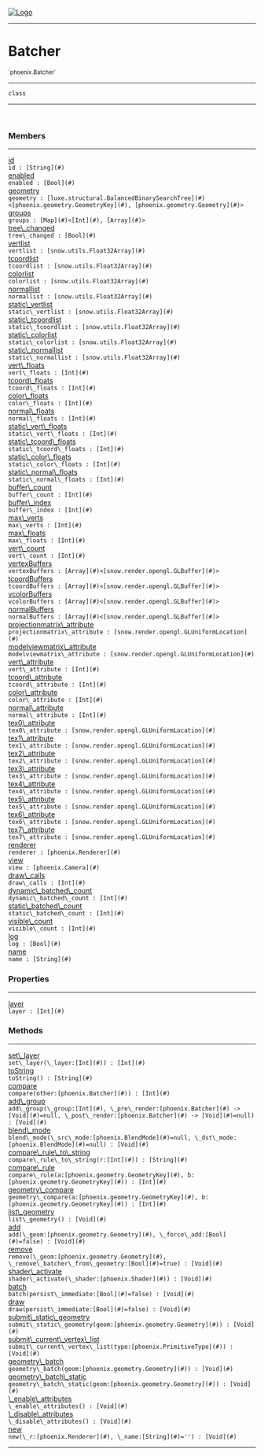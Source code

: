 
[![Logo](../../images/logo.png)](../../api/index.html)

---



<h1>Batcher</h1>
<small>`phoenix.Batcher`</small>



---

`class`

---

&nbsp;
&nbsp;



<h3>Members</h3> <hr/><span class="member apipage">
                <a name="id"><a class="lift" href="#id">id</a></a><div class="clear"></div><code class="signature apipage">id : [String](#)</code><br/></span>
            <span class="small_desc_flat"></span><span class="member apipage">
                <a name="enabled"><a class="lift" href="#enabled">enabled</a></a><div class="clear"></div><code class="signature apipage">enabled : [Bool](#)</code><br/></span>
            <span class="small_desc_flat"></span><span class="member apipage">
                <a name="geometry"><a class="lift" href="#geometry">geometry</a></a><div class="clear"></div><code class="signature apipage">geometry : [luxe.structural.BalancedBinarySearchTree](#)&lt;[phoenix.geometry.GeometryKey](#), [phoenix.geometry.Geometry](#)&gt;</code><br/></span>
            <span class="small_desc_flat"></span><span class="member apipage">
                <a name="groups"><a class="lift" href="#groups">groups</a></a><div class="clear"></div><code class="signature apipage">groups : [Map](#)&lt;[Int](#), [Array](#)&gt;</code><br/></span>
            <span class="small_desc_flat"></span><span class="member apipage">
                <a name="tree_changed"><a class="lift" href="#tree_changed">tree\_changed</a></a><div class="clear"></div><code class="signature apipage">tree\_changed : [Bool](#)</code><br/></span>
            <span class="small_desc_flat"></span><span class="member apipage">
                <a name="vertlist"><a class="lift" href="#vertlist">vertlist</a></a><div class="clear"></div><code class="signature apipage">vertlist : [snow.utils.Float32Array](#)</code><br/></span>
            <span class="small_desc_flat"></span><span class="member apipage">
                <a name="tcoordlist"><a class="lift" href="#tcoordlist">tcoordlist</a></a><div class="clear"></div><code class="signature apipage">tcoordlist : [snow.utils.Float32Array](#)</code><br/></span>
            <span class="small_desc_flat"></span><span class="member apipage">
                <a name="colorlist"><a class="lift" href="#colorlist">colorlist</a></a><div class="clear"></div><code class="signature apipage">colorlist : [snow.utils.Float32Array](#)</code><br/></span>
            <span class="small_desc_flat"></span><span class="member apipage">
                <a name="normallist"><a class="lift" href="#normallist">normallist</a></a><div class="clear"></div><code class="signature apipage">normallist : [snow.utils.Float32Array](#)</code><br/></span>
            <span class="small_desc_flat"></span><span class="member apipage">
                <a name="static_vertlist"><a class="lift" href="#static_vertlist">static\_vertlist</a></a><div class="clear"></div><code class="signature apipage">static\_vertlist : [snow.utils.Float32Array](#)</code><br/></span>
            <span class="small_desc_flat"></span><span class="member apipage">
                <a name="static_tcoordlist"><a class="lift" href="#static_tcoordlist">static\_tcoordlist</a></a><div class="clear"></div><code class="signature apipage">static\_tcoordlist : [snow.utils.Float32Array](#)</code><br/></span>
            <span class="small_desc_flat"></span><span class="member apipage">
                <a name="static_colorlist"><a class="lift" href="#static_colorlist">static\_colorlist</a></a><div class="clear"></div><code class="signature apipage">static\_colorlist : [snow.utils.Float32Array](#)</code><br/></span>
            <span class="small_desc_flat"></span><span class="member apipage">
                <a name="static_normallist"><a class="lift" href="#static_normallist">static\_normallist</a></a><div class="clear"></div><code class="signature apipage">static\_normallist : [snow.utils.Float32Array](#)</code><br/></span>
            <span class="small_desc_flat"></span><span class="member apipage">
                <a name="vert_floats"><a class="lift" href="#vert_floats">vert\_floats</a></a><div class="clear"></div><code class="signature apipage">vert\_floats : [Int](#)</code><br/></span>
            <span class="small_desc_flat"></span><span class="member apipage">
                <a name="tcoord_floats"><a class="lift" href="#tcoord_floats">tcoord\_floats</a></a><div class="clear"></div><code class="signature apipage">tcoord\_floats : [Int](#)</code><br/></span>
            <span class="small_desc_flat"></span><span class="member apipage">
                <a name="color_floats"><a class="lift" href="#color_floats">color\_floats</a></a><div class="clear"></div><code class="signature apipage">color\_floats : [Int](#)</code><br/></span>
            <span class="small_desc_flat"></span><span class="member apipage">
                <a name="normal_floats"><a class="lift" href="#normal_floats">normal\_floats</a></a><div class="clear"></div><code class="signature apipage">normal\_floats : [Int](#)</code><br/></span>
            <span class="small_desc_flat"></span><span class="member apipage">
                <a name="static_vert_floats"><a class="lift" href="#static_vert_floats">static\_vert\_floats</a></a><div class="clear"></div><code class="signature apipage">static\_vert\_floats : [Int](#)</code><br/></span>
            <span class="small_desc_flat"></span><span class="member apipage">
                <a name="static_tcoord_floats"><a class="lift" href="#static_tcoord_floats">static\_tcoord\_floats</a></a><div class="clear"></div><code class="signature apipage">static\_tcoord\_floats : [Int](#)</code><br/></span>
            <span class="small_desc_flat"></span><span class="member apipage">
                <a name="static_color_floats"><a class="lift" href="#static_color_floats">static\_color\_floats</a></a><div class="clear"></div><code class="signature apipage">static\_color\_floats : [Int](#)</code><br/></span>
            <span class="small_desc_flat"></span><span class="member apipage">
                <a name="static_normal_floats"><a class="lift" href="#static_normal_floats">static\_normal\_floats</a></a><div class="clear"></div><code class="signature apipage">static\_normal\_floats : [Int](#)</code><br/></span>
            <span class="small_desc_flat"></span><span class="member apipage">
                <a name="buffer_count"><a class="lift" href="#buffer_count">buffer\_count</a></a><div class="clear"></div><code class="signature apipage">buffer\_count : [Int](#)</code><br/></span>
            <span class="small_desc_flat"></span><span class="member apipage">
                <a name="buffer_index"><a class="lift" href="#buffer_index">buffer\_index</a></a><div class="clear"></div><code class="signature apipage">buffer\_index : [Int](#)</code><br/></span>
            <span class="small_desc_flat"></span><span class="member apipage">
                <a name="max_verts"><a class="lift" href="#max_verts">max\_verts</a></a><div class="clear"></div><code class="signature apipage">max\_verts : [Int](#)</code><br/></span>
            <span class="small_desc_flat"></span><span class="member apipage">
                <a name="max_floats"><a class="lift" href="#max_floats">max\_floats</a></a><div class="clear"></div><code class="signature apipage">max\_floats : [Int](#)</code><br/></span>
            <span class="small_desc_flat"></span><span class="member apipage">
                <a name="vert_count"><a class="lift" href="#vert_count">vert\_count</a></a><div class="clear"></div><code class="signature apipage">vert\_count : [Int](#)</code><br/></span>
            <span class="small_desc_flat"></span><span class="member apipage">
                <a name="vertexBuffers"><a class="lift" href="#vertexBuffers">vertexBuffers</a></a><div class="clear"></div><code class="signature apipage">vertexBuffers : [Array](#)&lt;[snow.render.opengl.GLBuffer](#)&gt;</code><br/></span>
            <span class="small_desc_flat"></span><span class="member apipage">
                <a name="tcoordBuffers"><a class="lift" href="#tcoordBuffers">tcoordBuffers</a></a><div class="clear"></div><code class="signature apipage">tcoordBuffers : [Array](#)&lt;[snow.render.opengl.GLBuffer](#)&gt;</code><br/></span>
            <span class="small_desc_flat"></span><span class="member apipage">
                <a name="vcolorBuffers"><a class="lift" href="#vcolorBuffers">vcolorBuffers</a></a><div class="clear"></div><code class="signature apipage">vcolorBuffers : [Array](#)&lt;[snow.render.opengl.GLBuffer](#)&gt;</code><br/></span>
            <span class="small_desc_flat"></span><span class="member apipage">
                <a name="normalBuffers"><a class="lift" href="#normalBuffers">normalBuffers</a></a><div class="clear"></div><code class="signature apipage">normalBuffers : [Array](#)&lt;[snow.render.opengl.GLBuffer](#)&gt;</code><br/></span>
            <span class="small_desc_flat"></span><span class="member apipage">
                <a name="projectionmatrix_attribute"><a class="lift" href="#projectionmatrix_attribute">projectionmatrix\_attribute</a></a><div class="clear"></div><code class="signature apipage">projectionmatrix\_attribute : [snow.render.opengl.GLUniformLocation](#)</code><br/></span>
            <span class="small_desc_flat"></span><span class="member apipage">
                <a name="modelviewmatrix_attribute"><a class="lift" href="#modelviewmatrix_attribute">modelviewmatrix\_attribute</a></a><div class="clear"></div><code class="signature apipage">modelviewmatrix\_attribute : [snow.render.opengl.GLUniformLocation](#)</code><br/></span>
            <span class="small_desc_flat"></span><span class="member apipage">
                <a name="vert_attribute"><a class="lift" href="#vert_attribute">vert\_attribute</a></a><div class="clear"></div><code class="signature apipage">vert\_attribute : [Int](#)</code><br/></span>
            <span class="small_desc_flat"></span><span class="member apipage">
                <a name="tcoord_attribute"><a class="lift" href="#tcoord_attribute">tcoord\_attribute</a></a><div class="clear"></div><code class="signature apipage">tcoord\_attribute : [Int](#)</code><br/></span>
            <span class="small_desc_flat"></span><span class="member apipage">
                <a name="color_attribute"><a class="lift" href="#color_attribute">color\_attribute</a></a><div class="clear"></div><code class="signature apipage">color\_attribute : [Int](#)</code><br/></span>
            <span class="small_desc_flat"></span><span class="member apipage">
                <a name="normal_attribute"><a class="lift" href="#normal_attribute">normal\_attribute</a></a><div class="clear"></div><code class="signature apipage">normal\_attribute : [Int](#)</code><br/></span>
            <span class="small_desc_flat"></span><span class="member apipage">
                <a name="tex0_attribute"><a class="lift" href="#tex0_attribute">tex0\_attribute</a></a><div class="clear"></div><code class="signature apipage">tex0\_attribute : [snow.render.opengl.GLUniformLocation](#)</code><br/></span>
            <span class="small_desc_flat"></span><span class="member apipage">
                <a name="tex1_attribute"><a class="lift" href="#tex1_attribute">tex1\_attribute</a></a><div class="clear"></div><code class="signature apipage">tex1\_attribute : [snow.render.opengl.GLUniformLocation](#)</code><br/></span>
            <span class="small_desc_flat"></span><span class="member apipage">
                <a name="tex2_attribute"><a class="lift" href="#tex2_attribute">tex2\_attribute</a></a><div class="clear"></div><code class="signature apipage">tex2\_attribute : [snow.render.opengl.GLUniformLocation](#)</code><br/></span>
            <span class="small_desc_flat"></span><span class="member apipage">
                <a name="tex3_attribute"><a class="lift" href="#tex3_attribute">tex3\_attribute</a></a><div class="clear"></div><code class="signature apipage">tex3\_attribute : [snow.render.opengl.GLUniformLocation](#)</code><br/></span>
            <span class="small_desc_flat"></span><span class="member apipage">
                <a name="tex4_attribute"><a class="lift" href="#tex4_attribute">tex4\_attribute</a></a><div class="clear"></div><code class="signature apipage">tex4\_attribute : [snow.render.opengl.GLUniformLocation](#)</code><br/></span>
            <span class="small_desc_flat"></span><span class="member apipage">
                <a name="tex5_attribute"><a class="lift" href="#tex5_attribute">tex5\_attribute</a></a><div class="clear"></div><code class="signature apipage">tex5\_attribute : [snow.render.opengl.GLUniformLocation](#)</code><br/></span>
            <span class="small_desc_flat"></span><span class="member apipage">
                <a name="tex6_attribute"><a class="lift" href="#tex6_attribute">tex6\_attribute</a></a><div class="clear"></div><code class="signature apipage">tex6\_attribute : [snow.render.opengl.GLUniformLocation](#)</code><br/></span>
            <span class="small_desc_flat"></span><span class="member apipage">
                <a name="tex7_attribute"><a class="lift" href="#tex7_attribute">tex7\_attribute</a></a><div class="clear"></div><code class="signature apipage">tex7\_attribute : [snow.render.opengl.GLUniformLocation](#)</code><br/></span>
            <span class="small_desc_flat"></span><span class="member apipage">
                <a name="renderer"><a class="lift" href="#renderer">renderer</a></a><div class="clear"></div><code class="signature apipage">renderer : [phoenix.Renderer](#)</code><br/></span>
            <span class="small_desc_flat"></span><span class="member apipage">
                <a name="view"><a class="lift" href="#view">view</a></a><div class="clear"></div><code class="signature apipage">view : [phoenix.Camera](#)</code><br/></span>
            <span class="small_desc_flat"></span><span class="member apipage">
                <a name="draw_calls"><a class="lift" href="#draw_calls">draw\_calls</a></a><div class="clear"></div><code class="signature apipage">draw\_calls : [Int](#)</code><br/></span>
            <span class="small_desc_flat"></span><span class="member apipage">
                <a name="dynamic_batched_count"><a class="lift" href="#dynamic_batched_count">dynamic\_batched\_count</a></a><div class="clear"></div><code class="signature apipage">dynamic\_batched\_count : [Int](#)</code><br/></span>
            <span class="small_desc_flat"></span><span class="member apipage">
                <a name="static_batched_count"><a class="lift" href="#static_batched_count">static\_batched\_count</a></a><div class="clear"></div><code class="signature apipage">static\_batched\_count : [Int](#)</code><br/></span>
            <span class="small_desc_flat"></span><span class="member apipage">
                <a name="visible_count"><a class="lift" href="#visible_count">visible\_count</a></a><div class="clear"></div><code class="signature apipage">visible\_count : [Int](#)</code><br/></span>
            <span class="small_desc_flat"></span><span class="member apipage">
                <a name="log"><a class="lift" href="#log">log</a></a><div class="clear"></div><code class="signature apipage">log : [Bool](#)</code><br/></span>
            <span class="small_desc_flat"></span><span class="member apipage">
                <a name="name"><a class="lift" href="#name">name</a></a><div class="clear"></div><code class="signature apipage">name : [String](#)</code><br/></span>
            <span class="small_desc_flat"></span>



<h3>Properties</h3> <hr/><span class="member apipage">
                <a name="layer"><a class="lift" href="#layer">layer</a></a> <div class="clear"></div><code class="signature apipage">layer : [Int](#)</code><br/></span>
            <span class="small_desc_flat"></span>



<h3>Methods</h3> <hr/><span class="method apipage">
            <a name="set_layer"><a class="lift" href="#set_layer">set\_layer</a></a> <div class="clear"></div><code class="signature apipage">set\_layer(\_layer:[Int](#)<span></span>) : [Int](#)</code><br/><span class="small_desc_flat"></span>
        </span>
    <span class="method apipage">
            <a name="toString"><a class="lift" href="#toString">toString</a></a> <div class="clear"></div><code class="signature apipage">toString() : [String](#)</code><br/><span class="small_desc_flat"></span>
        </span>
    <span class="method apipage">
            <a name="compare"><a class="lift" href="#compare">compare</a></a> <div class="clear"></div><code class="signature apipage">compare(other:[phoenix.Batcher](#)<span></span>) : [Int](#)</code><br/><span class="small_desc_flat"></span>
        </span>
    <span class="method apipage">
            <a name="add_group"><a class="lift" href="#add_group">add\_group</a></a> <div class="clear"></div><code class="signature apipage">add\_group(\_group:[Int](#)<span></span>, \_pre\_render:[phoenix.Batcher](#)&nbsp;-&gt; [Void](#)<span>=null</span>, \_post\_render:[phoenix.Batcher](#)&nbsp;-&gt; [Void](#)<span>=null</span>) : [Void](#)</code><br/><span class="small_desc_flat"></span>
        </span>
    <span class="method apipage">
            <a name="blend_mode"><a class="lift" href="#blend_mode">blend\_mode</a></a> <div class="clear"></div><code class="signature apipage">blend\_mode(\_src\_mode:[phoenix.BlendMode](#)<span>=null</span>, \_dst\_mode:[phoenix.BlendMode](#)<span>=null</span>) : [Void](#)</code><br/><span class="small_desc_flat"></span>
        </span>
    <span class="method apipage">
            <a name="compare_rule_to_string"><a class="lift" href="#compare_rule_to_string">compare\_rule\_to\_string</a></a> <div class="clear"></div><code class="signature apipage">compare\_rule\_to\_string(r:[Int](#)<span></span>) : [String](#)</code><br/><span class="small_desc_flat"></span>
        </span>
    <span class="method apipage">
            <a name="compare_rule"><a class="lift" href="#compare_rule">compare\_rule</a></a> <div class="clear"></div><code class="signature apipage">compare\_rule(a:[phoenix.geometry.GeometryKey](#)<span></span>, b:[phoenix.geometry.GeometryKey](#)<span></span>) : [Int](#)</code><br/><span class="small_desc_flat"></span>
        </span>
    <span class="method apipage">
            <a name="geometry_compare"><a class="lift" href="#geometry_compare">geometry\_compare</a></a> <div class="clear"></div><code class="signature apipage">geometry\_compare(a:[phoenix.geometry.GeometryKey](#)<span></span>, b:[phoenix.geometry.GeometryKey](#)<span></span>) : [Int](#)</code><br/><span class="small_desc_flat"></span>
        </span>
    <span class="method apipage">
            <a name="list_geometry"><a class="lift" href="#list_geometry">list\_geometry</a></a> <div class="clear"></div><code class="signature apipage">list\_geometry() : [Void](#)</code><br/><span class="small_desc_flat"></span>
        </span>
    <span class="method apipage">
            <a name="add"><a class="lift" href="#add">add</a></a> <div class="clear"></div><code class="signature apipage">add(\_geom:[phoenix.geometry.Geometry](#)<span></span>, \_force\_add:[Bool](#)<span>=false</span>) : [Void](#)</code><br/><span class="small_desc_flat"></span>
        </span>
    <span class="method apipage">
            <a name="remove"><a class="lift" href="#remove">remove</a></a> <div class="clear"></div><code class="signature apipage">remove(\_geom:[phoenix.geometry.Geometry](#)<span></span>, \_remove\_batcher\_from\_geometry:[Bool](#)<span>=true</span>) : [Void](#)</code><br/><span class="small_desc_flat"></span>
        </span>
    <span class="method apipage">
            <a name="shader_activate"><a class="lift" href="#shader_activate">shader\_activate</a></a> <div class="clear"></div><code class="signature apipage">shader\_activate(\_shader:[phoenix.Shader](#)<span></span>) : [Void](#)</code><br/><span class="small_desc_flat"></span>
        </span>
    <span class="method apipage">
            <a name="batch"><a class="lift" href="#batch">batch</a></a> <div class="clear"></div><code class="signature apipage">batch(persist\_immediate:[Bool](#)<span>=false</span>) : [Void](#)</code><br/><span class="small_desc_flat"></span>
        </span>
    <span class="method apipage">
            <a name="draw"><a class="lift" href="#draw">draw</a></a> <div class="clear"></div><code class="signature apipage">draw(persist\_immediate:[Bool](#)<span>=false</span>) : [Void](#)</code><br/><span class="small_desc_flat"></span>
        </span>
    <span class="method apipage">
            <a name="submit_static_geometry"><a class="lift" href="#submit_static_geometry">submit\_static\_geometry</a></a> <div class="clear"></div><code class="signature apipage">submit\_static\_geometry(geom:[phoenix.geometry.Geometry](#)<span></span>) : [Void](#)</code><br/><span class="small_desc_flat"></span>
        </span>
    <span class="method apipage">
            <a name="submit_current_vertex_list"><a class="lift" href="#submit_current_vertex_list">submit\_current\_vertex\_list</a></a> <div class="clear"></div><code class="signature apipage">submit\_current\_vertex\_list(type:[phoenix.PrimitiveType](#)<span></span>) : [Void](#)</code><br/><span class="small_desc_flat"></span>
        </span>
    <span class="method apipage">
            <a name="geometry_batch"><a class="lift" href="#geometry_batch">geometry\_batch</a></a> <div class="clear"></div><code class="signature apipage">geometry\_batch(geom:[phoenix.geometry.Geometry](#)<span></span>) : [Void](#)</code><br/><span class="small_desc_flat"></span>
        </span>
    <span class="method apipage">
            <a name="geometry_batch_static"><a class="lift" href="#geometry_batch_static">geometry\_batch\_static</a></a> <div class="clear"></div><code class="signature apipage">geometry\_batch\_static(geom:[phoenix.geometry.Geometry](#)<span></span>) : [Void](#)</code><br/><span class="small_desc_flat"></span>
        </span>
    <span class="method apipage">
            <a name="_enable_attributes"><a class="lift" href="#_enable_attributes">\_enable\_attributes</a></a> <div class="clear"></div><code class="signature apipage">\_enable\_attributes() : [Void](#)</code><br/><span class="small_desc_flat"></span>
        </span>
    <span class="method apipage">
            <a name="_disable_attributes"><a class="lift" href="#_disable_attributes">\_disable\_attributes</a></a> <div class="clear"></div><code class="signature apipage">\_disable\_attributes() : [Void](#)</code><br/><span class="small_desc_flat"></span>
        </span>
    <span class="method apipage">
            <a name="new"><a class="lift" href="#new">new</a></a> <div class="clear"></div><code class="signature apipage">new(\_r:[phoenix.Renderer](#)<span></span>, \_name:[String](#)<span>=&#x27;&#x27;</span>) : [Void](#)</code><br/><span class="small_desc_flat"></span>
        </span>
    





---

&nbsp;
&nbsp;
&nbsp;
&nbsp;